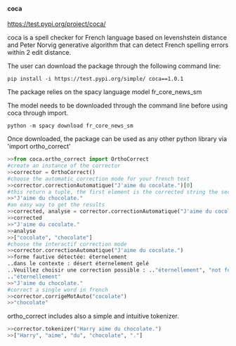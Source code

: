 #### coca
https://test.pypi.org/project/coca/ 


coca is a spell checker for French language based on levenshstein distance and Peter Norvig generative algorithm that can detect French spelling errors within 2 edit distance.

The user can download the package through the following command line:
```cli
pip install -i https://test.pypi.org/simple/ coca==1.0.1
```
The package relies on the spacy language model fr_core_news_sm

The model needs to be downloaded through the command line before using coca through import.

```cli
python -m spacy download fr_core_news_sm
```

Once downloaded, the package can be used as any other python library via 'import ortho_correct'

```python
>>from coca.ortho_correct import OrthoCorrect
#create an instance of the corrector 
>>corrector = OrthoCorrect() 
#choose the automatic correction mode for your french text
>>corrector.correctionAutomatique("J'aime du cocolate.")[0]
#this return a tuple, the first element is the corrected string the second element is a list of all the detected errors [(error1, corrected forme1), (error2, corrected forme2)...]
>>"J'aime du chocolate."
#an easy way to get the results
>>corrected, analyse = corrector.correctionAutomatique("J'aime du cocolate.")
>>corrected
>>"J'aime du cocolate."
>>analyse
>>["cocolate", "chocolate"]
#choose the interactif correction mode
>>corrector.correctionAutomatique("J'aime du cocolate.")
>>forme fautive détectée: éternelement
..dans le contexte : désert éternelement gelé
..Veuillez choisir une correction possible : .."éternellement", "not found"
.."éternellement" 
>>"J'aime du chocolate."
#correct a single word in french
>>corrector.corrigeMotAuto("cocolate")
>>"chocolate"
```

ortho_correct includes also a simple and intuitive tokenizer.

```python
>>corrector.tokenizer("Harry aime du chocolate.")
>>["Harry", "aime", "du", "chocolate", "."]
```

